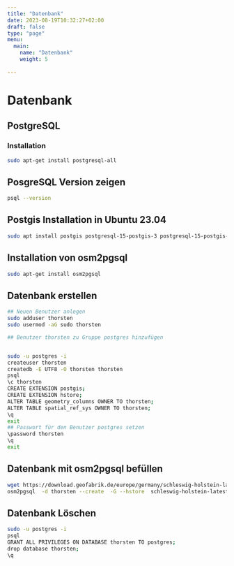 ```yaml
---
title: "Datenbank"
date: 2023-08-19T10:32:27+02:00
draft: false
type: "page"
menu: 
  main:
    name: "Datenbank"
    weight: 5
    
---
```


# Datenbank
## PostgreSQL
### Installation
```bash
sudo apt-get install postgresql-all
```
## PosgreSQL Version zeigen
```bash
psql --version
```

## Postgis Installation in Ubuntu 23.04
```bash
sudo apt install postgis postgresql-15-postgis-3 postgresql-15-postgis-3-scripts
```
## Installation von osm2pgsql
```bash
sudo apt-get install osm2pgsql
```

## Datenbank erstellen
```bash
## Neuen Benutzer anlegen
sudo adduser thorsten
sudo usermod -aG sudo thorsten

## Benutzer thorsten zu Gruppe postgres hinzufügen


sudo -u postgres -i
createuser thorsten
createdb -E UTF8 -O thorsten thorsten
psql
\c thorsten
CREATE EXTENSION postgis;
CREATE EXTENSION hstore;
ALTER TABLE geometry_columns OWNER TO thorsten;
ALTER TABLE spatial_ref_sys OWNER TO thorsten;
\q
exit
## Passwort für den Benutzer postgres setzen
\password thorsten
\q
exit

```
## Datenbank mit osm2pgsql befüllen
```bash
wget https://download.geofabrik.de/europe/germany/schleswig-holstein-latest.osm.pbf
osm2pgsql  -d thorsten --create  -G --hstore  schleswig-holstein-latest.osm.pbf
```


## Datenbank Löschen
```bash
sudo -u postgres -i
psql
GRANT ALL PRIVILEGES ON DATABASE thorsten TO postgres;
drop database thorsten;
\q
```
